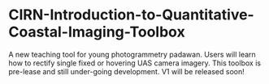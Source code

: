 # CIRN-Introduction-to-Quantitative-Coastal-Imaging-Toolbox
A new teaching tool for young photogrammetry padawan. Users will learn how to rectify single fixed or hovering UAS camera imagery. This toolbox is pre-lease and still under-going development. V1 will be released soon!
